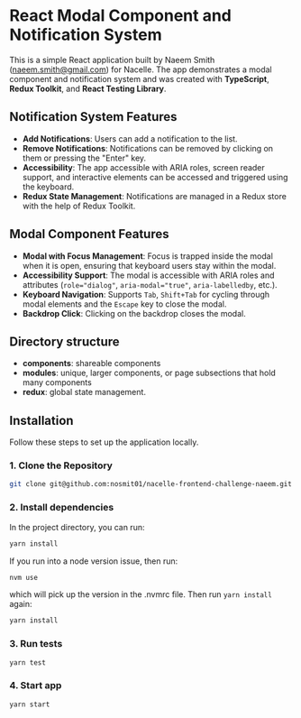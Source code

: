 # React Modal Component and Notification System

This is a simple React application built by Naeem Smith (naeem.smith@gmail.com) for Nacelle. The app demonstrates a modal component and notification system and was created with **TypeScript**, **Redux Toolkit**, and **React Testing Library**.

## Notification System Features

- **Add Notifications**: Users can add a notification to the list.
- **Remove Notifications**: Notifications can be removed by clicking on them or pressing the "Enter" key.
- **Accessibility**: The app accessible with ARIA roles, screen reader support, and interactive elements can be accessed and triggered using the keyboard.
- **Redux State Management**: Notifications are managed in a Redux store with the help of Redux Toolkit.

## Modal Component Features

- **Modal with Focus Management**: Focus is trapped inside the modal when it is open, ensuring that keyboard users stay within the modal.
- **Accessibility Support**: The modal is accessible with ARIA roles and attributes (`role="dialog"`, `aria-modal="true"`, `aria-labelledby`, etc.).
- **Keyboard Navigation**: Supports `Tab`, `Shift+Tab` for cycling through modal elements and the `Escape` key to close the modal.
- **Backdrop Click**: Clicking on the backdrop closes the modal.

## Directory structure
- **components**: shareable components
- **modules**: unique, larger components, or page subsections that hold many components
- **redux**: global state management.

## Installation

Follow these steps to set up the application locally.

### 1. Clone the Repository

```bash
git clone git@github.com:nosmit01/nacelle-frontend-challenge-naeem.git
```
### 2. Install dependencies

In the project directory, you can run:

```bash
yarn install
```

If you run into a node version issue, then run:
```bash
nvm use
```

which will pick up the version in the .nvmrc file. Then run `yarn install` again:
```bash
yarn install
```

### 3. Run tests
```bash
yarn test
```

### 4. Start app
```bash
yarn start
```